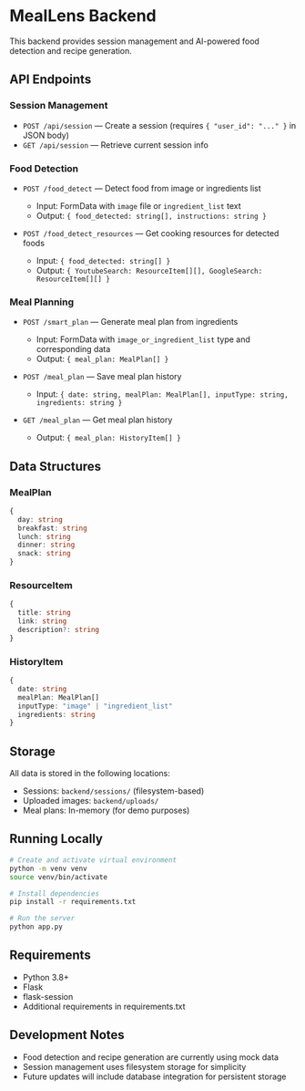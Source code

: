# MealLens Backend

This backend provides session management and AI-powered food detection and recipe generation.

## API Endpoints

### Session Management
- `POST /api/session` — Create a session (requires `{ "user_id": "..." }` in JSON body)
- `GET /api/session` — Retrieve current session info

### Food Detection
- `POST /food_detect` — Detect food from image or ingredients list
  - Input: FormData with `image` file or `ingredient_list` text
  - Output: `{ food_detected: string[], instructions: string }`

- `POST /food_detect_resources` — Get cooking resources for detected foods
  - Input: `{ food_detected: string[] }`
  - Output: `{ YoutubeSearch: ResourceItem[][], GoogleSearch: ResourceItem[][] }`

### Meal Planning
- `POST /smart_plan` — Generate meal plan from ingredients
  - Input: FormData with `image_or_ingredient_list` type and corresponding data
  - Output: `{ meal_plan: MealPlan[] }`

- `POST /meal_plan` — Save meal plan history
  - Input: `{ date: string, mealPlan: MealPlan[], inputType: string, ingredients: string }`

- `GET /meal_plan` — Get meal plan history
  - Output: `{ meal_plan: HistoryItem[] }`

## Data Structures

### MealPlan
```typescript
{
  day: string
  breakfast: string
  lunch: string
  dinner: string
  snack: string
}
```

### ResourceItem
```typescript
{
  title: string
  link: string
  description?: string
}
```

### HistoryItem
```typescript
{
  date: string
  mealPlan: MealPlan[]
  inputType: "image" | "ingredient_list"
  ingredients: string
}
```

## Storage

All data is stored in the following locations:
- Sessions: `backend/sessions/` (filesystem-based)
- Uploaded images: `backend/uploads/`
- Meal plans: In-memory (for demo purposes)

## Running Locally
```bash
# Create and activate virtual environment
python -m venv venv
source venv/bin/activate

# Install dependencies
pip install -r requirements.txt

# Run the server
python app.py
```

## Requirements
- Python 3.8+
- Flask
- flask-session
- Additional requirements in requirements.txt

## Development Notes
- Food detection and recipe generation are currently using mock data
- Session management uses filesystem storage for simplicity
- Future updates will include database integration for persistent storage

